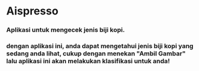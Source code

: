 # Aispresso
### Aplikasi untuk mengecek jenis biji kopi.
### dengan aplikasi ini, anda dapat mengetahui jenis biji kopi yang sedang anda lihat, cukup dengan menekan "Ambil Gambar" lalu aplikasi ini akan melakukan klasifikasi untuk anda!
